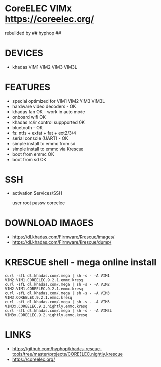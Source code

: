 # CoreELEC VIMx https://coreelec.org/

rebuilded by ## hyphop ##

# DEVICES

+ khadas VIM1 VIM2 VIM3 VIM3L

# FEATURES

+ special optimized for VIM1 VIM2 VIM3 VIM3L
+ hardware video decoders - OK
+ khadas fan OK - work in auto mode
+ onboard wifi OK
+ khadas rc/ir control suppported OK
+ bluetooth - OK
+ fs: ntfs + exfat + fat + ext2/3/4
+ serial console (UART) - OK
+ simple install to emmc from sd
+ simple install to emmc via Krescue
+ boot from emmc OK
+ boot from sd OK

# SSH

+ activation Services/SSH

    user	root
    passw	coreelec

# DOWNLOAD IMAGES

+ https://dl.khadas.com/Firmware/Krescue/images/
+ https://dl.khadas.com/Firmware/Krescue/dump/

# KRESCUE shell - mega online install

    curl -sfL dl.khadas.com/.mega | sh -s - -A VIM1  VIM2.VIM1.COREELEC.9.2.1.emmc.kresq
    curl -sfL dl.khadas.com/.mega | sh -s - -A VIM2  VIM2.VIM1.COREELEC.9.2.1.emmc.kresq
    curl -sfL dl.khadas.com/.mega | sh -s - -A VIM3  VIM3.COREELEC.9.2.1.emmc.kresq
    curl -sfL dl.khadas.com/.mega | sh -s - -A VIM3  VIM3x.COREELEC.9.2.nightly.emmc.kresq
    curl -sfL dl.khadas.com/.mega | sh -s - -A VIM3L VIM3x.COREELEC.9.2.nightly.emmc.kresq


# LINKS

+ https://github.com/hyphop/khadas-rescue-tools/tree/master/projects/COREELEC.nightly.krescue
+ https://coreelec.org/

